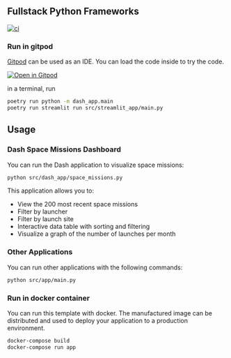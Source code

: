 ## Fullstack Python Frameworks

[![ci](https://github.com/FabienArcellier/blueprint-python3/actions/workflows/main.yml/badge.svg)](https://github.com/FabienArcellier/blueprint-python3/actions/workflows/main.yml)

### Run in gitpod

[Gitpod](https://www.gitpod.io/) can be used as an IDE. You can load the code inside to try the code.

[![Open in Gitpod](https://gitpod.io/button/open-in-gitpod.svg)](https://gitpod.io/#https://github.com/FabienArcellier/python-fullstack-frameworks)

in a terminal, run

```bash
poetry run python -m dash_app.main
poetry run streamlit run src/streamlit_app/main.py
```

## Usage

### Dash Space Missions Dashboard

You can run the Dash application to visualize space missions:

```bash
python src/dash_app/space_missions.py
```

This application allows you to:
- View the 200 most recent space missions
- Filter by launcher
- Filter by launch site
- Interactive data table with sorting and filtering
- Visualize a graph of the number of launches per month

### Other Applications

You can run other applications with the following commands:

```bash
python src/app/main.py
```

### Run in docker container

You can run this template with docker. The manufactured image can be distributed and used to deploy your application to a production environment.

```bash
docker-compose build
docker-compose run app
```


